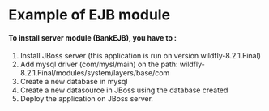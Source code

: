 # Example of EJB module

#### To install server module (BankEJB), you have  to :
 1. Install JBoss server (this application is run on version wildfly-8.2.1.Final)
 2. Add mysql driver (com/mysl/main) on the path: wildfly-8.2.1.Final/modules/system/layers/base/com
 3. Create a new database in mysql
 4. Create a new datasource in JBoss using the database created
 5. Deploy the application on JBoss server.
 
